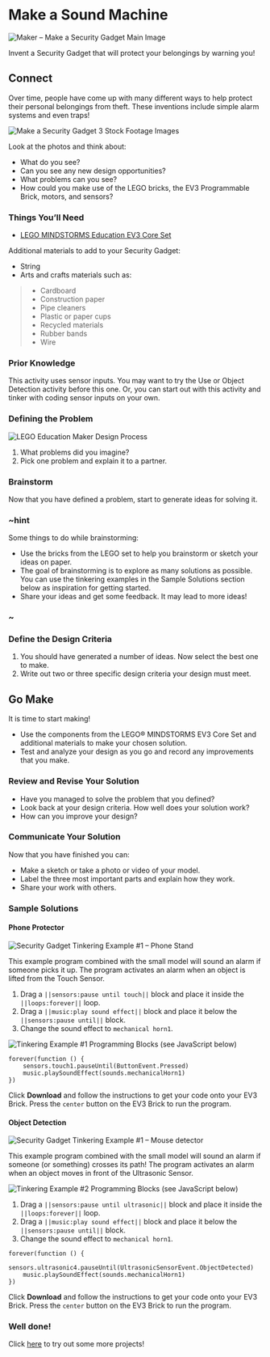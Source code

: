 
# Make a Sound Machine

![Maker – Make a Security Gadget Main Image](/static/lessons/sound-machine/lego-maker-sound-machine-1.jpg)

Invent a Security Gadget that will protect your belongings by warning you!

## Connect 

Over time, people have come up with many different ways to help protect their personal belongings from theft. These inventions include simple alarm systems and even traps! 

![Make a Security Gadget 3 Stock Footage Images](/static/lessons/sound-machine/lego-maker-sound-machine.jpg)

Look at the photos and think about:

* What do you see?
* Can you see any new design opportunities?
* What problems can you see?
* How could you make use of the LEGO bricks, the EV3 Programmable Brick, motors, and sensors?

### Things You’ll Need

* [LEGO MINDSTORMS Education EV3 Core Set](https://education.lego.com/enus/products/legomindstormseducationev3coreset/5003400)

Additional materials to add to your Security Gadget:

* String
* Arts and crafts materials such as:
>* Cardboard
>* Construction paper
>* Pipe cleaners
>* Plastic or paper cups 
>* Recycled materials
>* Rubber bands
>* Wire

### Prior Knowledge

This activity uses sensor inputs. You may want to try the Use or Object Detection activity before this one. Or, you can start out with this activity and tinker with coding sensor inputs on your own.

### Defining the Problem

![LEGO Education Maker Design Process](/static/lessons/sound-machine/lego-maker-sound-machine.jpg)

1. What problems did you imagine? 
2. Pick one problem and explain it to a partner.

### Brainstorm

Now that you have defined a problem, start to generate ideas for solving it. 

### ~hint

Some things to do while brainstorming:

* Use the bricks from the LEGO set to help you brainstorm or sketch your ideas on paper.
* The goal of brainstorming is to explore as many solutions as possible. You can use the tinkering examples in the Sample Solutions section below as inspiration for getting started.
* Share your ideas and get some feedback. It may lead to more ideas!

### ~ 

### Define the Design Criteria

1. You should have generated a number of ideas. Now select the best one to make. 
2. Write out two or three specific design criteria your design must meet.

## Go Make

It is time to start making!

* Use the components from the LEGO® MINDSTORMS EV3 Core Set and additional materials to make your chosen solution. 
* Test and analyze your design as you go and record any improvements that you make. 

### Review and Revise Your Solution

* Have you managed to solve the problem that you defined? 
* Look back at your design criteria. How well does your solution work? 
* How can you improve your design?

### Communicate Your Solution

Now that you have finished you can:

* Make a sketch or take a photo or video of your model.
* Label the three most important parts and explain how they work.
* Share your work with others.

### Sample Solutions

#### Phone Protector

![Security Gadget Tinkering Example #1 – Phone Stand](/static/lessons/sound-machine/lego-maker-sound-machine.jpg)

This example program combined with the small model will sound an alarm if someone picks it up. The program activates an alarm when an object is lifted from the Touch Sensor.

1. Drag a ``||sensors:pause until touch||`` block and place it inside the ``||loops:forever||`` loop.
2. Drag a ``||music:play sound effect||`` block and place it below the ``||sensors:pause until||`` block.
3. Change the sound effect to ``mechanical horn1``.

![Tinkering Example #1 Programming Blocks (see JavaScript below)](/static/lessons/sound-machine/lego-maker-sound-machine.jpg)

```blocks
forever(function () {
    sensors.touch1.pauseUntil(ButtonEvent.Pressed)
    music.playSoundEffect(sounds.mechanicalHorn1)
})
```

Click **Download** and follow the instructions to get your code onto your EV3 Brick. Press the ``center`` button on the EV3 Brick to run the program.

#### Object Detection

![Security Gadget Tinkering Example #1 – Mouse detector](/static/lessons/sound-machine/lego-maker-sound-machine.jpg)

This example program combined with the small model will sound an alarm if someone (or something) crosses its path! The program activates an alarm when an object moves in front of the Ultrasonic Sensor.

![Tinkering Example #2 Programming Blocks (see JavaScript below)](/static/lessons/sound-machine/lego-maker-sound-machine.jpg)

1. Drag a ``||sensors:pause until ultrasonic||`` block and place it inside the ``||loops:forever||`` loop.
2. Drag a ``||music:play sound effect||`` block and place it below the ``||sensors:pause until||`` block.
3. Change the sound effect to ``mechanical horn1``.

```blocks
forever(function () {
    sensors.ultrasonic4.pauseUntil(UltrasonicSensorEvent.ObjectDetected)
    music.playSoundEffect(sounds.mechanicalHorn1)
})
```

Click **Download** and follow the instructions to get your code onto your EV3 Brick. Press the ``center`` button on the EV3 Brick to run the program.

### Well done!

Click [here](#) to try out some more projects!

